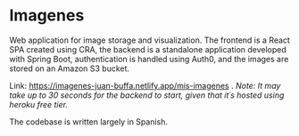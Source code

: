 # Imagenes

Web application for image storage and visualization. The frontend is a React SPA created using CRA, the backend is a standalone application developed with Spring Boot, authentication is handled using Auth0, and the images are stored on an Amazon S3 bucket.

Link: https://imagenes-juan-buffa.netlify.app/mis-imagenes . *Note: It may take up to 30 seconds for the backend to start, given that it´s hosted using heroku free tier.*

The codebase is written largely in Spanish.


